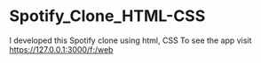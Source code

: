 # Spotify_Clone_HTML-CSS
I developed this Spotify clone using html, CSS To see the app visit https://127.0.0.1:3000/f:/web 
